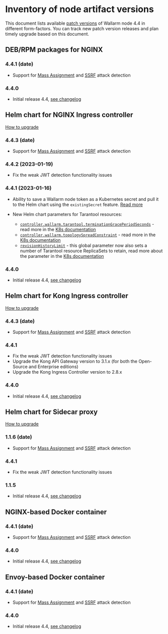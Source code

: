 # Inventory of node artifact versions

This document lists available [patch versions](versioning-policy.md#version-format) of Wallarm node 4.4 in different form-factors. You can track new patch version releases and plan timely upgrade based on this document.

## DEB/RPM packages for NGINX

### 4.4.1 (date)

* Support for [Mass Assignment](../attacks-vulns-list.md#mass-assignment) and [SSRF](../attacks-vulns-list.md#serverside-request-forgery-ssrf) attack detection

### 4.4.0

* Initial release 4.4, [see changelog](what-is-new.md)

## Helm chart for NGINX Ingress controller

[How to upgrade](ingress-controller.md)

### 4.4.3 (date)

* Support for [Mass Assignment](../attacks-vulns-list.md#mass-assignment) and [SSRF](../attacks-vulns-list.md#serverside-request-forgery-ssrf) attack detection

### 4.4.2 (2023-01-19)

* Fix the weak JWT detection functionality issues

### 4.4.1 (2023-01-16)

* Ability to save a Wallarm node token as a Kubernetes secret and pull it to the Helm chart using the `existingSecret` feature. [Read more](../admin-en/configure-kubernetes-en.md#controllerwallarmexistingsecret)
* New Helm chart parameters for Tarantool resources:

    * [`controller.wallarm.tarantool.terminationGracePeriodSeconds`](https://github.com/wallarm/ingress/blob/main/charts/ingress-nginx/values.yaml#L789) - read more in the [K8s documentation](https://kubernetes.io/docs/tasks/configure-pod-container/configure-liveness-readiness-startup-probes/#configure-probes)
    * [`controller.wallarm.topologySpreadConstraint`](https://github.com/wallarm/ingress/blob/main/charts/ingress-nginx/values.yaml#L793) - read more in the [K8s documentation](https://kubernetes.io/docs/concepts/scheduling-eviction/topology-spread-constraints/#topologyspreadconstraints-field)
    * [`revisionHistoryLimit`](https://github.com/wallarm/ingress/blob/main/charts/ingress-nginx/values.yaml#L870) - this global parameter now also sets a number of Tarantool resource ReplicaSets to retain, read more about the parameter in the [K8s documentation](https://kubernetes.io/docs/concepts/workloads/controllers/deployment/#revision-history-limit)

### 4.4.0

* Initial release 4.4, [see changelog](what-is-new.md)

## Helm chart for Kong Ingress controller

[How to upgrade](kong-ingress-controller.md)

### 4.4.3 (date)

* Support for [Mass Assignment](../attacks-vulns-list.md#mass-assignment) and [SSRF](../attacks-vulns-list.md#serverside-request-forgery-ssrf) attack detection

### 4.4.1

* Fix the weak JWT detection functionality issues
* Upgrade the Kong API Gateway version to 3.1.x (for both the Open-Source and Enterprise editions)
* Upgrade the Kong Ingress Controller version to 2.8.x

### 4.4.0

* Initial release 4.4, [see changelog](what-is-new.md)

## Helm chart for Sidecar proxy

[How to upgrade](sidecar-proxy.md)

### 1.1.6 (date)

* Support for [Mass Assignment](../attacks-vulns-list.md#mass-assignment) and [SSRF](../attacks-vulns-list.md#serverside-request-forgery-ssrf) attack detection

### 4.4.1

* Fix the weak JWT detection functionality issues

### 1.1.5

* Initial release 4.4, [see changelog](what-is-new.md)

## NGINX-based Docker container

### 4.4.1 (date)

* Support for [Mass Assignment](../attacks-vulns-list.md#mass-assignment) and [SSRF](../attacks-vulns-list.md#serverside-request-forgery-ssrf) attack detection

### 4.4.0

* Initial release 4.4, [see changelog](what-is-new.md)

## Envoy-based Docker container

### 4.4.1 (date)

* Support for [Mass Assignment](../attacks-vulns-list.md#mass-assignment) and [SSRF](../attacks-vulns-list.md#serverside-request-forgery-ssrf) attack detection

### 4.4.0

* Initial release 4.4, [see changelog](what-is-new.md)
